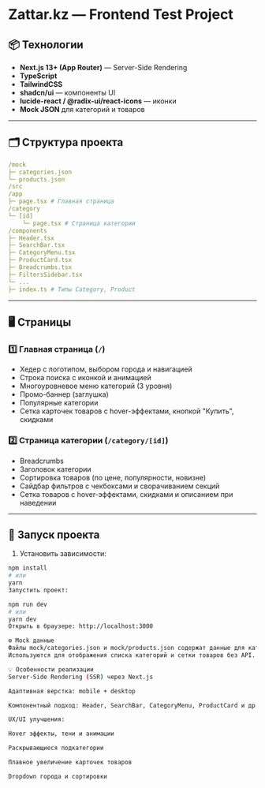 # Zattar.kz — Frontend Test Project

## 📦 Технологии

- **Next.js 13+ (App Router)** — Server-Side Rendering
- **TypeScript**
- **TailwindCSS**
- **shadcn/ui** — компоненты UI
- **lucide-react / @radix-ui/react-icons** — иконки
- **Mock JSON** для категорий и товаров

---

## 🗂 Структура проекта
```yaml
/mock
├─ categories.json
└─ products.json
/src
/app
├─ page.tsx # Главная страница
/category
└─ [id]
    └─ page.tsx # Страница категории
/components
├─ Header.tsx
├─ SearchBar.tsx
├─ CategoryMenu.tsx
├─ ProductCard.tsx
├─ Breadcrumbs.tsx
├─ FiltersSidebar.tsx
└─ ...
├─ index.ts # Типы Category, Product
```

---

## 🖥 Страницы

### 1️⃣ Главная страница (`/`)

- Хедер с логотипом, выбором города и навигацией  
- Строка поиска с иконкой и анимацией  
- Многоуровневое меню категорий (3 уровня)  
- Промо-баннер (заглушка)  
- Популярные категории  
- Сетка карточек товаров с hover-эффектами, кнопкой "Купить", скидками

### 2️⃣ Страница категории (`/category/[id]`)

- Breadcrumbs  
- Заголовок категории  
- Сортировка товаров (по цене, популярности, новизне)  
- Сайдбар фильтров с чекбоксами и сворачиванием секций  
- Сетка товаров с hover-эффектами, скидками и описанием при наведении  

---

## 🚀 Запуск проекта

1. Установить зависимости:

```bash
npm install
# или
yarn
Запустить проект:

npm run dev
# или
yarn dev
Открыть в браузере: http://localhost:3000

⚙ Mock данные
Файлы mock/categories.json и mock/products.json содержат данные для категорий и товаров.
Используются для отображения списка категорий и сетки товаров без API.

💡 Особенности реализации
Server-Side Rendering (SSR) через Next.js

Адаптивная верстка: mobile + desktop

Компонентный подход: Header, SearchBar, CategoryMenu, ProductCard и др.

UX/UI улучшения:

Hover эффекты, тени и анимации

Раскрывающиеся подкатегории

Плавное увеличение карточек товаров

Dropdown города и сортировки
```